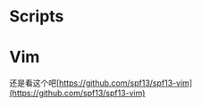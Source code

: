 # Scripts  

# Vim  
还是看这个吧[https://github.com/spf13/spf13-vim](https://github.com/spf13/spf13-vim)

